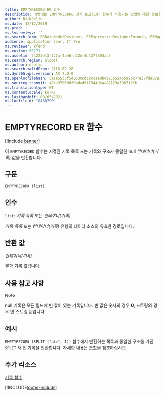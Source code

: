 ```yaml
---
title: EMPTYRECORD ER 함수
description: 이번에는 EMPTYRECORD 전자 보고(ER) 함수가 사용되는 방법에 대한 정보를 제공합니다.
author: NickSelin
ms.date: 12/12/2019
ms.prod: ''
ms.technology: ''
ms.search.form: ERDataModelDesigner, ERExpressionDesignerFormula, ERMappedFormatDesigner, ERModelMappingDesigner
audience: Application User, IT Pro
ms.reviewer: kfend
ms.custom: 58771
ms.assetid: 24223e13-727a-4be6-a22d-4d427f504ac9
ms.search.region: Global
ms.author: nselin
ms.search.validFrom: 2016-02-28
ms.dyn365.ops.version: AX 7.0.0
ms.openlocfilehash: 5aea5533f5d0530cdc9ccae0b0b8355245599bc77e37fde87a13e8e5a1443695
ms.sourcegitcommit: 42fe9790ddf0bdad911544deaa82123a396712fb
ms.translationtype: HT
ms.contentlocale: ko-KR
ms.lasthandoff: 08/05/2021
ms.locfileid: "8460790"
---
```

# <a name="emptyrecord-er-function"></a>EMPTYRECORD ER 함수

[!include [banner](../includes/banner.md)]

이 `EMPTYRECORD` 함수는 지정된 기록 목록 또는 기록와 구조가 동일한 null *컨테이너(기록)* 값을 반환합니다.

## <a name="syntax"></a>구문

```vb
EMPTYRECORD (list)
```

## <a name="arguments"></a>인수

`list`: *기록 목록* 또는 *컨테이너(기록)*

*기록 목록* 또는 *컨테이너(기록)* 유형의 데이터 소스의 유효한 경로입니다.

## <a name="return-values"></a>반환 값

*컨테이너(기록)*

결과 기록 값입니다.

## <a name="usage-notes"></a>사용 참고 사항

> [!NOTE] 
> null 기록은 모든 필드에 빈 값이 있는 기록입니다. 빈 값은 숫자의 경우 **0**, 스트링의 경우 빈 스트링 등입니다.

## <a name="example"></a>예시

`EMPTYRECORD (SPLIT ("abc", 1))` 함수에서 반환하는 목록과 동일한 구조를 가진 `SPLIT` 새 빈 기록을 반환합니다. 자세한 내용은 [분할](er-functions-list-split.md)을 참조하십시오.

## <a name="additional-resources"></a>추가 리소스

[기록 함수](er-functions-category-record.md)


[!INCLUDE[footer-include](../../../includes/footer-banner.md)]